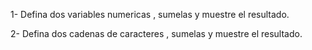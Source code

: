 1-  Defina dos variables numericas , sumelas y muestre el resultado.

2- Defina dos cadenas de caracteres , sumelas y muestre el resultado. 
